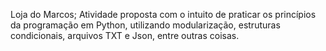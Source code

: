 Loja do Marcos; Atividade proposta com o intuito de praticar os princípios da programação em Python, utilizando modularização, estruturas condicionais, arquivos TXT e Json, entre outras coisas.

